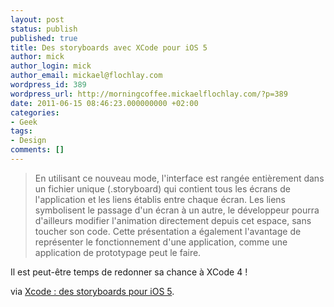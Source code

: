 ```yaml
---
layout: post
status: publish
published: true
title: Des storyboards avec XCode pour iOS 5
author: mick
author_login: mick
author_email: mickael@flochlay.com
wordpress_id: 389
wordpress_url: http://morningcoffee.mickaelflochlay.com/?p=389
date: 2011-06-15 08:46:23.000000000 +02:00
categories:
- Geek
tags:
- Design
comments: []
---
```

<blockquote>En utilisant ce nouveau mode, l'interface est rangée entièrement dans un fichier unique (.storyboard) qui contient tous les écrans de l'application et les liens établis entre chaque écran. Les liens symbolisent le passage d'un écran à un autre, le développeur pourra d'ailleurs modifier l'animation directement depuis cet espace, sans toucher son code. Cette présentation a également l'avantage de représenter le fonctionnement d'une application, comme une application de prototypage peut le faire.</blockquote>
Il est peut-être temps de redonner sa chance à XCode 4 !

via <a href="http://www.macgeneration.com/news/voir/204172/xcode-des-storyboards-pour-ios-5">Xcode : des storyboards pour iOS 5</a>.
